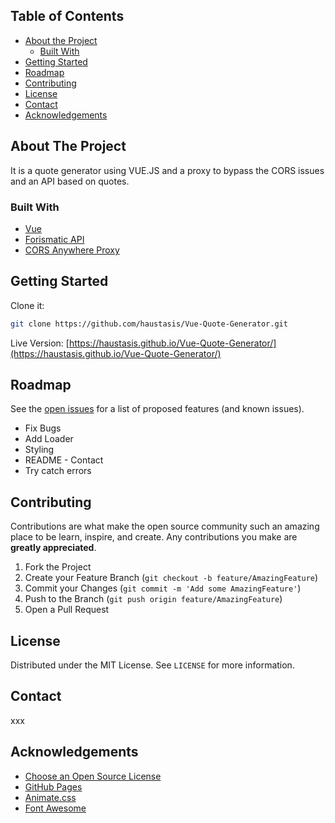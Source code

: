 

<!-- TABLE OF CONTENTS -->
## Table of Contents

* [About the Project](#about-the-project)
  * [Built With](#built-with)
* [Getting Started](#getting-started)
* [Roadmap](#roadmap)
* [Contributing](#contributing)
* [License](#license)
* [Contact](#contact)
* [Acknowledgements](#acknowledgements)



<!-- ABOUT THE PROJECT -->
## About The Project

It is a quote generator using VUE.JS and a proxy to bypass the CORS issues and an API based on quotes.


### Built With

* [Vue](https://vuejs.org/)
* [Forismatic API](https://forismatic.com/en/api/)
* [CORS Anywhere Proxy](https://cryptic-thicket-75396.herokuapp.com/)


<!-- GETTING STARTED -->
## Getting Started

Clone it:
```sh
git clone https://github.com/haustasis/Vue-Quote-Generator.git
```
Live Version: [https://haustasis.github.io/Vue-Quote-Generator/](https://haustasis.github.io/Vue-Quote-Generator/)


<!-- ROADMAP -->
## Roadmap

See the [open issues](https://github.com/haustasis/Vue-Quote-Generator/issues) for a list of proposed features (and known issues).

* Fix Bugs
* Add Loader
* Styling
* README - Contact
* Try catch errors


<!-- CONTRIBUTING -->
## Contributing

Contributions are what make the open source community such an amazing place to be learn, inspire, and create. Any contributions you make are **greatly appreciated**.

1. Fork the Project
2. Create your Feature Branch (`git checkout -b feature/AmazingFeature`)
3. Commit your Changes (`git commit -m 'Add some AmazingFeature'`)
4. Push to the Branch (`git push origin feature/AmazingFeature`)
5. Open a Pull Request


<!-- LICENSE -->
## License

Distributed under the MIT License. See `LICENSE` for more information.


<!-- CONTACT -->
## Contact

xxx

<!-- ACKNOWLEDGEMENTS -->
## Acknowledgements
* [Choose an Open Source License](https://choosealicense.com)
* [GitHub Pages](https://pages.github.com)
* [Animate.css](https://daneden.github.io/animate.css)
* [Font Awesome](https://fontawesome.com)


